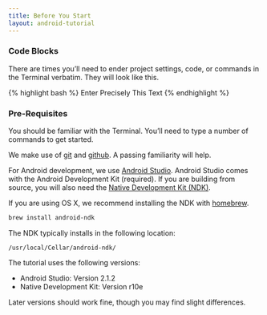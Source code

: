 ```yaml
---
title: Before You Start
layout: android-tutorial
---
```


### Code Blocks

There are times you’ll need to ender project settings, code, or commands in the Terminal verbatim. They will look like this.

{% highlight bash %}
Enter Precisely This Text
{% endhighlight %}

### Pre-Requisites

You should be familiar with the Terminal.  You’ll need to type a number of commands to get started.

We make use of [git](http://en.wikipedia.org/wiki/Git_(software)) and [github](http://github.com/).  A passing familiarity will help.

For Android development, we use [Android Studio](https://developer.android.com/studio/index.html). Android Studio comes with the Android Development Kit (required). If you are building from source, you will also need the [Native Development Kit (NDK)](https://developer.android.com/ndk/index.html).

If you are using OS X, we recommend installing the NDK with [homebrew](http://brew.sh/).

```sh
brew install android-ndk
```

The NDK typically installs in the following location:

```
/usr/local/Cellar/android-ndk/
```

The tutorial uses the following versions:

* Android Studio: Version 2.1.2
* Native Development Kit: Version r10e

Later versions should work fine, though you may find slight differences.

